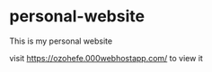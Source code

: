 # personal-website
This is my personal website

visit https://ozohefe.000webhostapp.com/ to view it
